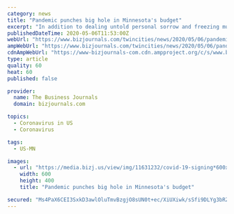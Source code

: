 ```yaml
---
category: news
title: "Pandemic punches big hole in Minnesota's budget"
excerpt: "In addition to dealing untold personal sorrow and freezing much of Minnesota's economy, the Covid-19 pandemic is doing a number on the state's budget projections. And it's a big number."
publishedDateTime: 2020-05-06T11:53:00Z
webUrl: "https://www.bizjournals.com/twincities/news/2020/05/06/pandemic-punches-big-hole-in-minnesotas-budget.html"
ampWebUrl: "https://www.bizjournals.com/twincities/news/2020/05/06/pandemic-punches-big-hole-in-minnesotas-budget.amp.html"
cdnAmpWebUrl: "https://www-bizjournals-com.cdn.ampproject.org/c/s/www.bizjournals.com/twincities/news/2020/05/06/pandemic-punches-big-hole-in-minnesotas-budget.amp.html"
type: article
quality: 60
heat: 60
published: false

provider:
  name: The Business Journals
  domain: bizjournals.com

topics:
  - Coronavirus in US
  - Coronavirus

tags:
  - US-MN

images:
  - url: "https://media.bizj.us/view/img/11631232/covid-19-signing*600xx1600-1067-0-1.jpg"
    width: 600
    height: 400
    title: "Pandemic punches big hole in Minnesota's budget"

secured: "Ms4PaX6CEI3SxkD3awlOluTmvBzgjO8sUN0t+ec/XiUXiwk/sSfi9DLYg3bRZ3rGck53c2fjRcBd3bMDLWX7njiMVPIGQR160jfXMXU8Ron59AHl0QmaFxWSGE0fDkW8+ms2u8+89ID23fy+2gGgfR48DMaeidMLi9J/tR/sfqei+fQqFP2k64ecJdWzS3Mrx22cHkE+QMnnutEAvIsl+613W8xIoXUm/xDloepmsE7P5JpH1MpDLrI5cuxjkua9o9mwFA9PO2Ilmu/8cMFryR2IheXgen+9+uLOn9x25WL8kFyje7XiydmPCCADVFJr;nPs93qttWvJdKSi1vBiPng=="
---
```


